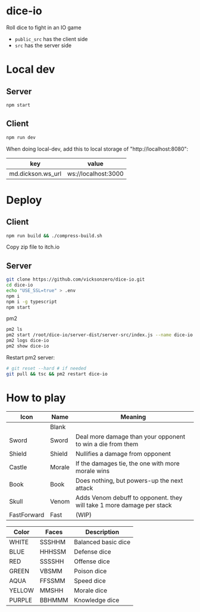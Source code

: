 # dice-io
Roll dice to fight in an IO game


- `public_src` has the client side
- `src` has the server side


# Local dev

## Server
```bash
npm start
```

## Client
```bash
npm run dev
```
When doing local-dev, add this to local storage of "http://localhost:8080":

| key               | value               |
| ----------------- | ------------------- |
| md.dickson.ws_url | ws://localhost:3000 |

# Deploy

## Client

```bash
npm run build && ./compress-build.sh
```

Copy zip file to itch.io

## Server

```bash
git clone https://github.com/vicksonzero/dice-io.git
cd dice-io
echo "USE_SSL=true" > .env
npm i
npm i -g typescript
npm start
```

pm2
```bash
pm2 ls
pm2 start /root/dice-io/server-dist/server-src/index.js --name dice-io
pm2 logs dice-io
pm2 show dice-io
```

Restart pm2 server:
```bash
# git reset --hard # if needed
git pull && tsc && pm2 restart dice-io
```

# How to play
| Icon        | Name   | Meaning                                                               |
| ----------- | ------ | --------------------------------------------------------------------- |
|             | Blank  |                                                                       |
| Sword       | Sword  | Deal more damage than your opponent to win a die from them            |
| Shield      | Shield | Nullifies a damage from opponent                                      |
| Castle      | Morale | If the damages tie, the one with more morale wins                     |
| Book        | Book   | Does nothing, but powers-up the next attack                           |
| Skull       | Venom  | Adds Venom debuff to opponent. they will take 1 more damage per stack |
| FastForward | Fast   | (WIP)                                                                 |


| Color  | Faces  | Description         |
| ------ | ------ | ------------------- |
| WHITE  | SSSHHM | Balanced basic dice |
| BLUE   | HHHSSM | Defense dice        |
| RED    | SSSSHH | Offense dice        |
| GREEN  | VBSMM  | Poison dice         |
| AQUA   | FFSSMM | Speed dice          |
| YELLOW | MMSHH  | Morale dice         |
| PURPLE | BBHMMM | Knowledge dice      |